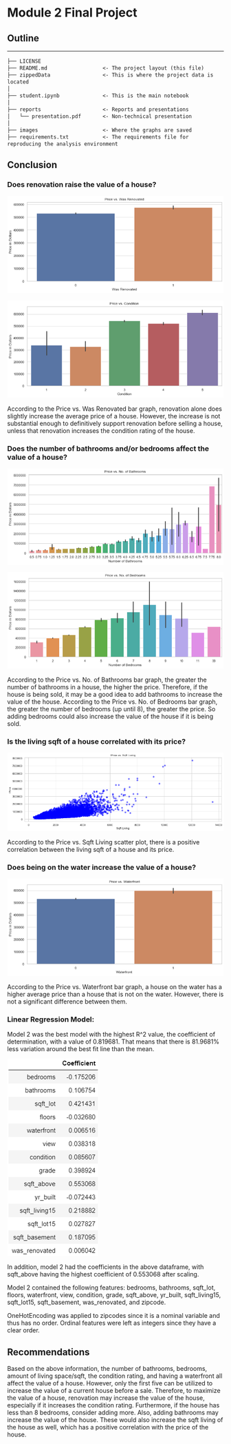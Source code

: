 # Module 2 Final Project

## Outline
-----------------------------------------
    ├── LICENSE
    ├── README.md                  <- The project layout (this file)
    ├── zippedData                 <- This is where the project data is located
    │
    ├── student.ipynb              <- This is the main notebook 
    │
    ├── reports                    <- Reports and presentations
    │   └── presentation.pdf       <- Non-technical presentation
    │
    ├── images                     <- Where the graphs are saved
    ├── requirements.txt           <- The requirements file for reproducing the analysis environment


## Conclusion

### Does renovation raise the value of a house?

![alt text](images/pricevsrenovated.png "Price vs. Was Renovated")

![alt text](images/pricevscondition.png "Price vs. Condition")

According to the Price vs. Was Renovated bar graph, renovation alone does slightly increase the average price of a house. However, the increase is not substantial enough to definitively support renovation before selling a house, unless that renovation increases the condition rating of the house.

### Does the number of bathrooms and/or bedrooms affect the value of a house?

![alt text](images/pricevsbathrooms.png "Price vs. No. of Bathrooms")

![alt text](images/pricevsbedrooms.png "Price vs. No. of Bedrooms")

According to the Price vs. No. of Bathrooms bar graph, the greater the number of bathrooms in a house, the higher the price. Therefore, if the house is being sold, it may be a good idea to add bathrooms to increase the value of the house. According to the Price vs. No. of Bedrooms bar graph, the greater the number of bedrooms (up until 8), the greater the price. So adding bedrooms could also increase the value of the house if it is being sold.

### Is the living sqft of a house correlated with its price?

![alt text](images/pricevssqftliving.png "Price vs. Sqft Living")

According to the Price vs. Sqft Living scatter plot, there is a positive correlation between the living sqft of a house and its price. 

### Does being on the water increase the value of a house?

![alt text](images/pricevswaterfront.png "Price vs. Waterfront")

According to the Price vs. Waterfront bar graph, a house on the water has a higher average price than a house that is not on the water. However, there is not a significant difference between them. 

### Linear Regression Model:

Model 2 was the best model with the highest R^2 value, the coefficient of determination, with a value of 0.819681. That means that there is 81.9681% less variation around the best fit line than the mean.

![alt text](images/coefficients.png "Coefficients of Model 2")

In addition, model 2 had the coefficients in the above dataframe, with sqft_above having the highest coefficient of 0.553068 after scaling.

Model 2 contained the following features: bedrooms, bathrooms, sqft_lot, floors, waterfront, view, condition, grade, sqft_above, yr_built, sqft_living15, sqft_lot15, sqft_basement, was_renovated, and zipcode.

OneHotEncoding was applied to zipcodes since it is a nominal variable and thus has no order. Ordinal features were left as integers since they have a clear order.

## Recommendations

Based on the above information, the number of bathrooms, bedrooms, amount of living space/sqft, the condition rating, and having a waterfront all affect the value of a house. However, only the first five can be utilized to increase the value of a current house before a sale. Therefore, to maximize the value of a house, renovation may increase the value of the house, especially if it increases the condition rating. Furthermore, if the house has less than 8 bedrooms, consider adding more. Also, adding bathrooms may increase the value of the house. These would also increase the sqft living of the house as well, which has a positive correlation with the price of the house. 